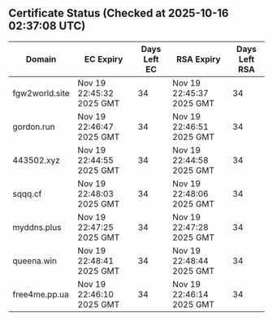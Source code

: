 ## Certificate Status (Checked at 2025-10-16 02:37:08 UTC)
| Domain | EC Expiry | Days Left EC | RSA Expiry | Days Left RSA |
|--------|-----------|-------------|------------|--------------|
| fgw2world.site | Nov 19 22:45:32 2025 GMT | 34 | Nov 19 22:45:37 2025 GMT | 34 |
| gordon.run | Nov 19 22:46:47 2025 GMT | 34 | Nov 19 22:46:51 2025 GMT | 34 |
| 443502.xyz | Nov 19 22:44:55 2025 GMT | 34 | Nov 19 22:44:58 2025 GMT | 34 |
| sqqq.cf | Nov 19 22:48:03 2025 GMT | 34 | Nov 19 22:48:06 2025 GMT | 34 |
| myddns.plus | Nov 19 22:47:25 2025 GMT | 34 | Nov 19 22:47:28 2025 GMT | 34 |
| queena.win | Nov 19 22:48:41 2025 GMT | 34 | Nov 19 22:48:44 2025 GMT | 34 |
| free4me.pp.ua | Nov 19 22:46:10 2025 GMT | 34 | Nov 19 22:46:14 2025 GMT | 34 |
